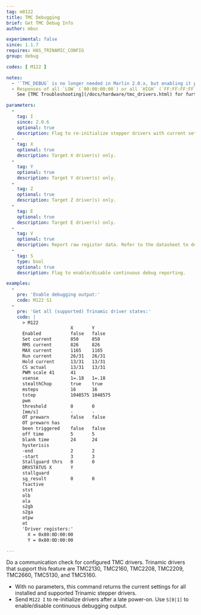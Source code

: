 ```yaml
---
tag: m0122
title: TMC Debugging
brief: Get TMC Debug Info
author: mbuc

experimental: false
since: 1.1.7
requires: HAS_TRINAMIC_CONFIG
group: debug

codes: [ M122 ]

notes:
  - '`TMC_DEBUG` is no longer needed in Marlin 2.0.x, but enabling it produces an extended report.'
  - Responses of all `LOW` (`00:00:00:00`) or all `HIGH` (`FF:FF:FF:FF`) are signs of a communication problem.<br/>
    See [TMC Troubleshooting](/docs/hardware/tmc_drivers.html) for further information.

parameters:
  -
    tag: I
    since: 2.0.6
    optional: true
    description: Flag to re-initialize stepper drivers with current settings.
  -
    tag: X
    optional: true
    description: Target X driver(s) only.
  -
    tag: Y
    optional: true
    description: Target Y driver(s) only.
  -
    tag: Z
    optional: true
    description: Target Z driver(s) only.
  -
    tag: E
    optional: true
    description: Target E driver(s) only.
  -
    tag: V
    optional: true
    description: Report raw register data. Refer to the datasheet to decypher.
  -
    tag: S
    type: bool
    optional: true
    description: Flag to enable/disable continuous debug reporting.

examples:
  -
    pre: 'Enable debugging output:'
    code: M122 S1
  -
    pre: 'Get all (supported) Trinamic driver states:'
    code: |
      > M122
                        X       Y
      Enabled           false   false
      Set current       850     850
      RMS current       826     826
      MAX current       1165    1165
      Run current       26/31   26/31
      Hold current      13/31   13/31
      CS actual         13/31   13/31
      PWM scale 41      41
      vsense            1=.18   1=.18
      stealthChop       true    true
      msteps            16      16
      tstep             1048575 1048575
      pwm
      threshold         0       0
      [mm/s]            -       -
      OT prewarn        false   false
      OT prewarn has
      been triggered    false   false
      off time          5       5
      blank time        24      24
      hysterisis
      -end              2       2
      -start            3       3
      Stallguard thrs   0       0
      DRVSTATUS X       Y
      stallguard
      sg_result         0       0
      fsactive
      stst                       
      olb
      ola
      s2gb
      s2ga
      otpw
      ot
      'Driver registers:'
        X = 0x80:0D:00:00
        Y = 0x80:0D:00:00

---
```


Do a communication check for configured TMC drivers. Trinamic drivers that support this feature are TMC2130, TMC2160, TMC2208, TMC2209, TMC2660, TMC5130, and TMC5160.

- With no parameters, this command returns the current settings for all installed and supported Trinamic stepper drivers.
- Send `M122 I` to re-initialize drivers after a late power-on. Use `S[0|1]` to enable/disable continuous debugging output.
